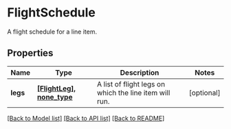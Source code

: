 # FlightSchedule

A flight schedule for a line item.

## Properties
Name | Type | Description | Notes
------------ | ------------- | ------------- | -------------
**legs** | [**[FlightLeg], none_type**](FlightLeg.md) | A list of flight legs on which the line item will run. | [optional] 

[[Back to Model list]](../README.md#documentation-for-models) [[Back to API list]](../README.md#documentation-for-api-endpoints) [[Back to README]](../README.md)


